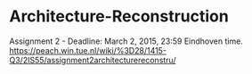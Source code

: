 # Architecture-Reconstruction
Assignment 2 - Deadline: March 2, 2015, 23:59 Eindhoven time.
https://peach.win.tue.nl/wiki/%3D28/1415-Q3/2IS55/assignment2architecturereconstru/

